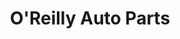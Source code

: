 ---
title: "O'Reilly Auto Parts"
url: /fayetteville/oreilly-auto-parts-north-college-avenue/
shop: Autoteile
---